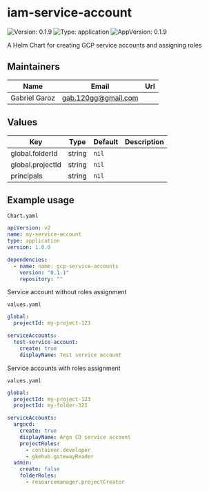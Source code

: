 # iam-service-account

![Version: 0.1.9](https://img.shields.io/badge/Version-0.1.9-informational?style=flat-square) ![Type: application](https://img.shields.io/badge/Type-application-informational?style=flat-square) ![AppVersion: 0.1.9](https://img.shields.io/badge/AppVersion-0.1.9-informational?style=flat-square)

A Helm Chart for creating GCP service accounts and assigning roles

## Maintainers

| Name | Email | Url |
| ---- | ------ | --- |
| Gabriel Garoz | <gab.120gg@gmail.com> |  |

## Values

| Key | Type | Default | Description |
|-----|------|---------|-------------|
| global.folderId | string | `nil` |  |
| global.projectId | string | `nil` |  |
| principals | string | `nil` |  |

## Example usage
```Chart.yaml```
```yaml
apiVersion: v2
name: my-service-account
type: application
version: 1.0.0

dependencies:
  - name: name: gcp-service-accounts
    version: "0.1.1"
    repository: ""
```
Service account without roles assignment

```values.yaml```
```yaml
global:
  projectId: my-project-123

serviceAccounts:
  test-service-account:
    create: true
    displayName: Test service account
```
Service accounts with roles assignment

```values.yaml```
```yaml
global:
  projectId: my-project-123
  projectId: my-folder-321

serviceAccounts:
  argocd:
    create: true
    displayName: Argo CD service account
    projectRoles:
      - container.developer
      - gkehub.gatewayReader
  admin:
    create: false
    folderRoles:
      - resourcemanager.projectCreator
```